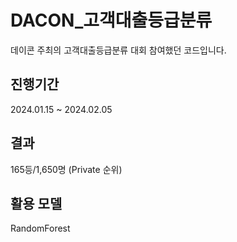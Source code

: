 # DACON_고객대출등급분류
데이콘 주최의 고객대출등급분류 대회 참여했던 코드입니다.

## 진행기간
2024.01.15 ~ 2024.02.05

## 결과
165등/1,650명 (Private 순위)

## 활용 모델
RandomForest
